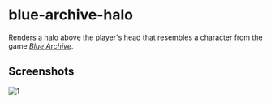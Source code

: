 # blue-archive-halo

Renders a halo above the player's head that resembles a character from the game [*Blue Archive*](https://bluearchive.nexon.com/home).

## Screenshots

![1](https://i.imgur.com/zVAYcQa.png)

